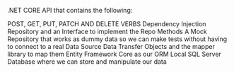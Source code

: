 .NET CORE API that contains the following:

POST, GET, PUT, PATCH AND DELETE VERBS
Dependency Injection
Repository and an Interface to implement the Repo Methods
A Mock Repository that works as dummy data so we can make tests without having to connect to a real Data Source
Data Transfer Objects and the mapper library to map them
Entity Framework Core as our ORM
Local SQL Server Database where we can store and manipulate our data
